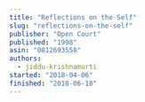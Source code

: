 ```yaml
---
title: "Reflections on the Self"
slug: "reflections-on-the-self"
publisher: "Open Court"
published: "1998"
asin: "0812693558"
authors:
  - jiddu-krishnamurti
started: "2018-04-06"
finished: "2018-06-18"
---
```

